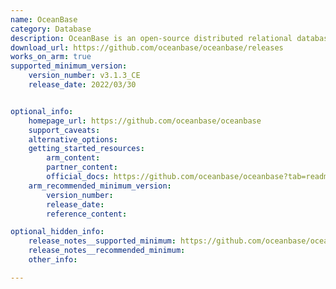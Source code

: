 ```yaml
---
name: OceanBase
category: Database
description: OceanBase is an open-source distributed relational database system designed for large-scale applications.
download_url: https://github.com/oceanbase/oceanbase/releases  
works_on_arm: true
supported_minimum_version:
    version_number: v3.1.3_CE
    release_date: 2022/03/30


optional_info:
    homepage_url: https://github.com/oceanbase/oceanbase
    support_caveats:
    alternative_options:
    getting_started_resources:
        arm_content:
        partner_content:
        official_docs: https://github.com/oceanbase/oceanbase?tab=readme-ov-file#quick-start
    arm_recommended_minimum_version:
        version_number:
        release_date:
        reference_content:

optional_hidden_info:
    release_notes__supported_minimum: https://github.com/oceanbase/oceanbase/releases/tag/v3.1.3_CE
    release_notes__recommended_minimum: 
    other_info:

---
```

